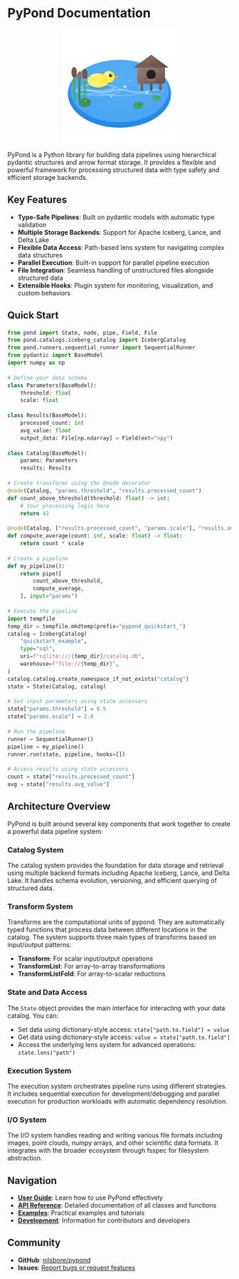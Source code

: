 # PyPond Documentation

<div align="center">
  <img src="assets/pypond-icon.svg" alt="PyPond" width="256" height="256">
</div>

PyPond is a Python library for building data pipelines using hierarchical pydantic structures and arrow format storage. It provides a flexible and powerful framework for processing structured data with type safety and efficient storage backends.

## Key Features

- **Type-Safe Pipelines**: Built on pydantic models with automatic type validation
- **Multiple Storage Backends**: Support for Apache Iceberg, Lance, and Delta Lake
- **Flexible Data Access**: Path-based lens system for navigating complex data structures
- **Parallel Execution**: Built-in support for parallel pipeline execution
- **File Integration**: Seamless handling of unstructured files alongside structured data
- **Extensible Hooks**: Plugin system for monitoring, visualization, and custom behaviors

## Quick Start

```python
from pond import State, node, pipe, Field, File
from pond.catalogs.iceberg_catalog import IcebergCatalog
from pond.runners.sequential_runner import SequentialRunner
from pydantic import BaseModel
import numpy as np

# Define your data schema
class Parameters(BaseModel):
    threshold: float
    scale: float

class Results(BaseModel):
    processed_count: int
    avg_value: float
    output_data: File[np.ndarray] = Field(ext="npy")

class Catalog(BaseModel):
    params: Parameters
    results: Results

# Create transforms using the @node decorator
@node(Catalog, "params.threshold", "results.processed_count")
def count_above_threshold(threshold: float) -> int:
    # Your processing logic here
    return 42

@node(Catalog, ["results.processed_count", "params.scale"], "results.avg_value") 
def compute_average(count: int, scale: float) -> float:
    return count * scale

# Create a pipeline
def my_pipeline():
    return pipe([
        count_above_threshold,
        compute_average,
    ], input="params")

# Execute the pipeline
import tempfile
temp_dir = tempfile.mkdtemp(prefix="pypond_quickstart_")
catalog = IcebergCatalog(
    "quickstart_example",
    type="sql",
    uri=f"sqlite:///{temp_dir}/catalog.db",
    warehouse=f"file://{temp_dir}",
)
catalog.catalog.create_namespace_if_not_exists("catalog")
state = State(Catalog, catalog)

# Set input parameters using state accessors
state["params.threshold"] = 0.5
state["params.scale"] = 2.0

# Run the pipeline
runner = SequentialRunner()
pipeline = my_pipeline()
runner.run(state, pipeline, hooks=[])

# Access results using state accessors
count = state["results.processed_count"]
avg = state["results.avg_value"]
```

## Architecture Overview

PyPond is built around several key components that work together to create a powerful data pipeline system:

### Catalog System
The catalog system provides the foundation for data storage and retrieval using multiple backend formats including Apache Iceberg, Lance, and Delta Lake. It handles schema evolution, versioning, and efficient querying of structured data.

### Transform System  
Transforms are the computational units of pypond. They are automatically typed functions that process data between different locations in the catalog. The system supports three main types of transforms based on input/output patterns:

- **Transform**: For scalar input/output operations
- **TransformList**: For array-to-array transformations  
- **TransformListFold**: For array-to-scalar reductions

### State and Data Access
The `State` object provides the main interface for interacting with your data catalog. You can:

- Set data using dictionary-style access: `state["path.to.field"] = value`
- Get data using dictionary-style access: `value = state["path.to.field"]` 
- Access the underlying lens system for advanced operations: `state.lens("path")`

### Execution System
The execution system orchestrates pipeline runs using different strategies. It includes sequential execution for development/debugging and parallel execution for production workloads with automatic dependency resolution.

### I/O System
The I/O system handles reading and writing various file formats including images, point clouds, numpy arrays, and other scientific data formats. It integrates with the broader ecosystem through fsspec for filesystem abstraction.

## Navigation

- **[User Guide](user-guide/index.md)**: Learn how to use PyPond effectively
- **[API Reference](api-reference/index.md)**: Detailed documentation of all classes and functions  
- **[Examples](examples/index.md)**: Practical examples and tutorials
- **[Development](development/index.md)**: Information for contributors and developers

## Community

- **GitHub**: [nilsbore/pypond](https://github.com/nilsbore/pypond)
- **Issues**: [Report bugs or request features](https://github.com/nilsbore/pypond/issues)